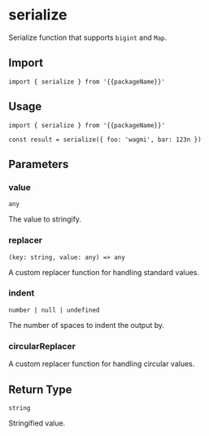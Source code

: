 

# serialize

Serialize function that supports `bigint` and `Map`.

## Import

```ts-vue
import { serialize } from '{{packageName}}'
```

## Usage

```ts-vue
import { serialize } from '{{packageName}}'

const result = serialize({ foo: 'wagmi', bar: 123n })
```

## Parameters

### value

`any`

The value to stringify.

### replacer

`(key: string, value: any) => any`

A custom replacer function for handling standard values.

### indent

`number | null | undefined`

The number of spaces to indent the output by.

### circularReplacer

A custom replacer function for handling circular values.

## Return Type

`string`

Stringified value.